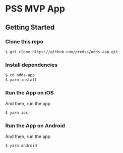 # PSS MVP App

## Getting Started

### Clone this repo
```bash
$ git clone https://github.com/predss/odds-app.git
```

### Install dependencies
```bash
$ cd odds-app
$ yarn install
```

### Run the App on iOS
And then, run the app
```bash
$ yarn ios
```

### Run the App on Android

And then, run the app
```bash
$ yarn android
```
